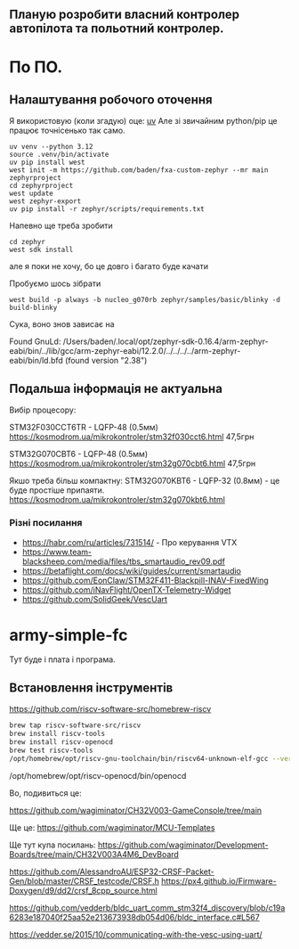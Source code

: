 ## Планую розробити власний контролер автопілота та польотний контролер.






# По ПО.

## Налаштування робочого оточення

Я використовую (коли згадую) оце: [uv](https://github.com/astral-sh/uv)
Але зі звичайним python/pip це працює точнісенько так само.

```
uv venv --python 3.12
source .venv/bin/activate
uv pip install west
west init -m https://github.com/baden/fxa-custom-zephyr --mr main zephyrproject
cd zephyrproject
west update
west zephyr-export
uv pip install -r zephyr/scripts/requirements.txt
```

Напевно ще треба зробити 

```
cd zephyr
west sdk install
```

але я поки не хочу, бо це довго і багато буде качати

Пробуємо шось зібрати

```
west build -p always -b nucleo_g070rb zephyr/samples/basic/blinky -d build-blinky
```

Сука, воно знов зависає на 

Found GnuLd: /Users/baden/.local/opt/zephyr-sdk-0.16.4/arm-zephyr-eabi/bin/../lib/gcc/arm-zephyr-eabi/12.2.0/../../../../arm-zephyr-eabi/bin/ld.bfd (found version "2.38")

## Подальша інформація не актуальна

Вибір процесору:


STM32F030CCT6TR - LQFP-48 (0.5мм)
https://kosmodrom.ua/mikrokontroler/stm32f030cct6.html
47,5грн


STM32G070CBT6 - LQFP-48 (0.5мм)
https://kosmodrom.ua/mikrokontroler/stm32g070cbt6.html
47,5грн


Якшо треба більш компактну:
STM32G070KBT6 - LQFP-32 (0.8мм) - це буде простіше припаяти.
https://kosmodrom.ua/mikrokontroler/stm32g070kbt6.html



### Різні посилання

- https://habr.com/ru/articles/731514/ - Про керування VTX
- https://www.team-blacksheep.com/media/files/tbs_smartaudio_rev09.pdf
- https://betaflight.com/docs/wiki/guides/current/smartaudio
- https://github.com/EonClaw/STM32F411-Blackpill-INAV-FixedWing
- https://github.com/iNavFlight/OpenTX-Telemetry-Widget
- https://github.com/SolidGeek/VescUart

# army-simple-fc

Тут буде і плата і програма.

## Встановлення інструментів

https://github.com/riscv-software-src/homebrew-riscv

```bash
brew tap riscv-software-src/riscv
brew install riscv-tools
brew install riscv-openocd
brew test riscv-tools
/opt/homebrew/opt/riscv-gnu-toolchain/bin/riscv64-unknown-elf-gcc --version
```

/opt/homebrew/opt/riscv-openocd/bin/openocd



Во, подивиться це:

https://github.com/wagiminator/CH32V003-GameConsole/tree/main

Ще це:
https://github.com/wagiminator/MCU-Templates

Ще тут купа посилань:
https://github.com/wagiminator/Development-Boards/tree/main/CH32V003A4M6_DevBoard


https://github.com/AlessandroAU/ESP32-CRSF-Packet-Gen/blob/master/CRSF_testcode/CRSF.h
https://px4.github.io/Firmware-Doxygen/d9/dd2/crsf_8cpp_source.html

https://github.com/vedderb/bldc_uart_comm_stm32f4_discovery/blob/c19a6283e187040f25aa52e213673938db054d06/bldc_interface.c#L567

https://vedder.se/2015/10/communicating-with-the-vesc-using-uart/
